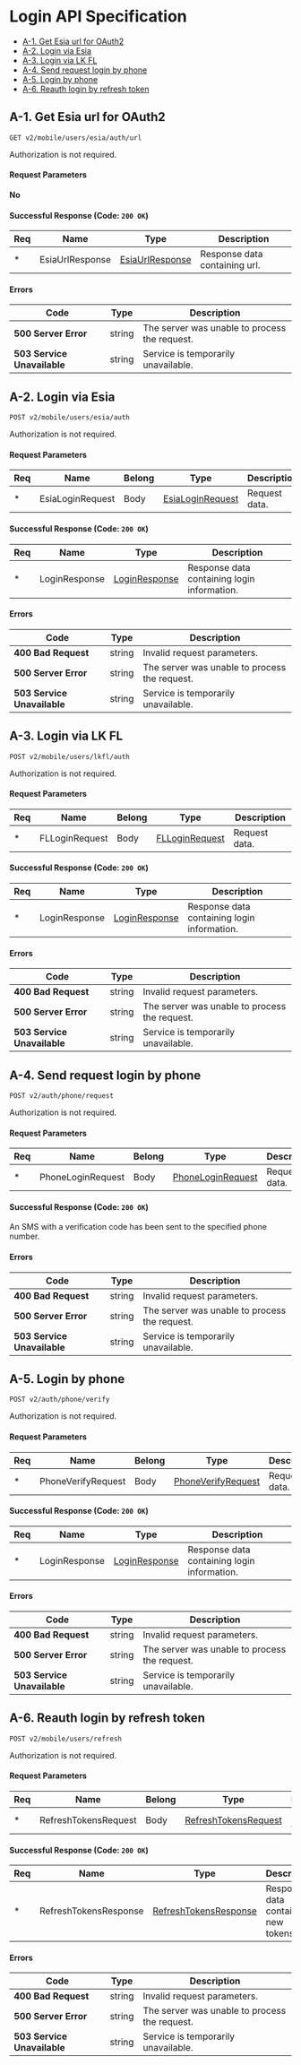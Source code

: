 # Login API Specification

- [A-1. Get Esia url for OAuth2](#a-1-get-esia-url-for-oauth2)
- [A-2. Login via Esia](#a-2-login-via-esia)
- [A-3. Login via LK FL](#a-3-login-via-lk-fl)
- [A-4. Send request login by phone](#a-4-send-request-login-by-phone)
- [A-5. Login by phone](#a-5-login-by-phone)
- [A-6. Reauth login by refresh token](#a-6-reauth-login-by-refresh-token)

## **A-1. Get Esia url for OAuth2**

`GET v2/mobile/users/esia/auth/url`

Authorization is not required.

#### **Request Parameters**

**No**

#### Successful Response (Code: `200 OK`)

| Req | Name            | Type                                               | Description                   |
| --- | --------------- | -------------------------------------------------- | ----------------------------- |
| \*  | EsiaUrlResponse | [EsiaUrlResponse](./data-model.md#EsiaUrlResponse) | Response data containing url. |

#### **Errors**

| Code                        | Type   | Description                                   |
| --------------------------- | ------ | --------------------------------------------- |
| **500 Server Error**        | string | The server was unable to process the request. |
| **503 Service Unavailable** | string | Service is temporarily unavailable.           |

## **A-2. Login via Esia**

`POST v2/mobile/users/esia/auth`

Authorization is not required.

#### **Request Parameters**

| Req | Name             | Belong | Type                                                 | Description   |
| --- | ---------------- | ------ | ---------------------------------------------------- | ------------- |
| \*  | EsiaLoginRequest | Body   | [EsiaLoginRequest](./data-model.md#EsiaLoginRequest) | Request data. |

#### Successful Response (Code: `200 OK`)

| Req | Name          | Type                                           | Description                                 |
| --- | ------------- | ---------------------------------------------- | ------------------------------------------- |
| \*  | LoginResponse | [LoginResponse](./data-model.md#LoginResponse) | Response data containing login information. |

#### **Errors**

| Code                        | Type   | Description                                   |
| --------------------------- | ------ | --------------------------------------------- |
| **400 Bad Request**         | string | Invalid request parameters.                   |
| **500 Server Error**        | string | The server was unable to process the request. |
| **503 Service Unavailable** | string | Service is temporarily unavailable.           |

## **A-3. Login via LK FL**

`POST v2/mobile/users/lkfl/auth`

Authorization is not required.

#### **Request Parameters**

| Req | Name           | Belong | Type                                             | Description   |
| --- | -------------- | ------ | ------------------------------------------------ | ------------- |
| \*  | FLLoginRequest | Body   | [FLLoginRequest](./data-model.md#FLLoginRequest) | Request data. |

#### Successful Response (Code: `200 OK`)

| Req | Name          | Type                                           | Description                                 |
| --- | ------------- | ---------------------------------------------- | ------------------------------------------- |
| \*  | LoginResponse | [LoginResponse](./data-model.md#LoginResponse) | Response data containing login information. |

#### **Errors**

| Code                        | Type   | Description                                   |
| --------------------------- | ------ | --------------------------------------------- |
| **400 Bad Request**         | string | Invalid request parameters.                   |
| **500 Server Error**        | string | The server was unable to process the request. |
| **503 Service Unavailable** | string | Service is temporarily unavailable.           |

## **A-4. Send request login by phone**

`POST v2/auth/phone/request`

Authorization is not required.

#### **Request Parameters**

| Req | Name              | Belong | Type                                                   | Description   |
| --- | ----------------- | ------ | ------------------------------------------------------ | ------------- |
| \*  | PhoneLoginRequest | Body   | [PhoneLoginRequest](./data-model.md#PhoneLoginRequest) | Request data. |

#### Successful Response (Code: `200 OK`)

An SMS with a verification code has been sent to the specified phone number.

#### **Errors**

| Code                        | Type   | Description                                   |
| --------------------------- | ------ | --------------------------------------------- |
| **400 Bad Request**         | string | Invalid request parameters.                   |
| **500 Server Error**        | string | The server was unable to process the request. |
| **503 Service Unavailable** | string | Service is temporarily unavailable.           |

## **A-5. Login by phone**

`POST v2/auth/phone/verify`

Authorization is not required.

#### **Request Parameters**

| Req | Name               | Belong | Type                                                     | Description   |
| --- | ------------------ | ------ | -------------------------------------------------------- | ------------- |
| \*  | PhoneVerifyRequest | Body   | [PhoneVerifyRequest](./data-model.md#PhoneVerifyRequest) | Request data. |

#### Successful Response (Code: `200 OK`)

| Req | Name          | Type                                           | Description                                 |
| --- | ------------- | ---------------------------------------------- | ------------------------------------------- |
| \*  | LoginResponse | [LoginResponse](./data-model.md#LoginResponse) | Response data containing login information. |

#### **Errors**

| Code                        | Type   | Description                                   |
| --------------------------- | ------ | --------------------------------------------- |
| **400 Bad Request**         | string | Invalid request parameters.                   |
| **500 Server Error**        | string | The server was unable to process the request. |
| **503 Service Unavailable** | string | Service is temporarily unavailable.           |

## **A-6. Reauth login by refresh token**

`POST v2/mobile/users/refresh`

Authorization is not required.

#### **Request Parameters**

| Req | Name                 | Belong | Type                                                         | Description   |
| --- | -------------------- | ------ | ------------------------------------------------------------ | ------------- |
| \*  | RefreshTokensRequest | Body   | [RefreshTokensRequest](./data-model.md#RefreshTokensRequest) | Request data. |

#### Successful Response (Code: `200 OK`)

| Req | Name                  | Type                                                           | Description                          |
| --- | --------------------- | -------------------------------------------------------------- | ------------------------------------ |
| \*  | RefreshTokensResponse | [RefreshTokensResponse](./data-model.md#RefreshTokensResponse) | Response data containing new tokens. |

#### **Errors**

| Code                        | Type   | Description                                   |
| --------------------------- | ------ | --------------------------------------------- |
| **400 Bad Request**         | string | Invalid request parameters.                   |
| **500 Server Error**        | string | The server was unable to process the request. |
| **503 Service Unavailable** | string | Service is temporarily unavailable.           |
